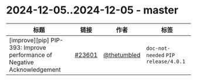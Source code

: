# 2024-12-05..2024-12-05 - master
| 标题 | 链接 | 作者 | 标签 |
| - | :--: | :--: | - |
| [improve][pip] PIP-393: Improve performance of Negative Acknowledgement | [#23601](https://github.com/apache/pulsar/pull/23601) | [@thetumbled](https://github.com/thetumbled) | `doc-not-needed` `PIP` `release/4.0.1`  | 
